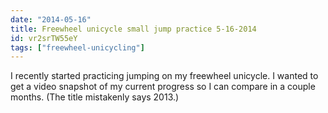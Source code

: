 ```yaml
---
date: "2014-05-16"
title: Freewheel unicycle small jump practice 5-16-2014
id: vr2srTW55eY
tags: ["freewheel-unicycling"]
---
```


I recently started practicing jumping on my freewheel unicycle. I wanted to get a video snapshot of my current progress so I can compare in a couple months. (The title mistakenly says 2013.)
